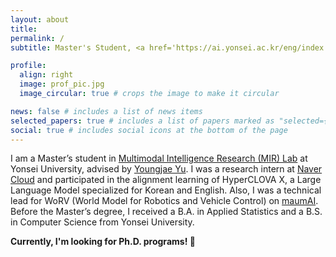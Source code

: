 ```yaml
---
layout: about
title: 
permalink: /
subtitle: Master's Student, <a href='https://ai.yonsei.ac.kr/eng/index.php'>Yonsei University</a>

profile:
  align: right
  image: prof_pic.jpg
  image_circular: true # crops the image to make it circular

news: false # includes a list of news items
selected_papers: true # includes a list of papers marked as "selected={true}"
social: true # includes social icons at the bottom of the page
---
```


I am a Master’s student in [Multimodal Intelligence Research (MIR) Lab](https://mirlab.yonsei.ac.kr) at Yonsei University, advised by [Youngjae Yu](https://yj-yu.github.io/home/). I was a research intern at [Naver Cloud](https://www.navercloudcorp.com/lang/en/) and participated in the alignment learning of HyperCLOVA X, a Large Language Model specialized for Korean and English. Also, I was a technical lead for WoRV (World Model for Robotics and Vehicle Control) on [maumAI](https://maum.ai/). Before the Master’s degree,
I received a B.A. in Applied Statistics and a B.S. in Computer Science from Yonsei University.

**Currently, I'm looking for Ph.D. programs! 🙌**
